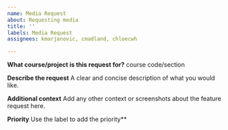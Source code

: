 ```yaml
---
name: Media Request
about: Requesting media
title: ''
labels: Media Request
assignees: kmarjanovic, cmadland, chloecwh

---
```


**What course/project is this request for?**
course code/section

**Describe the request**
A clear and concise description of what you would like.

**Additional context**
Add any other context or screenshots about the feature request here.

**Priority**
Use the label to add the priority**
